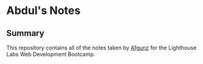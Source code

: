 # Abdul's Notes

## Summary

This repository contains all of the notes taken by [Afgunz](https://github.com/afgunz) for the Lighthouse Labs Web Development Bootcamp.
 

